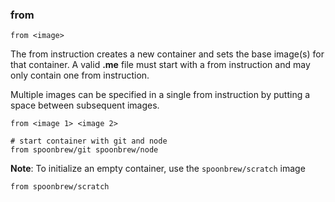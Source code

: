 ### from

```
from <image>
```

The from instruction creates a new container and sets the base image(s) for that container. A valid **.me** file must start with a from instruction and may only contain one from instruction. 

Multiple images can be specified in a single from instruction by putting a space between subsequent images. 

```
from <image 1> <image 2>

# start container with git and node
from spoonbrew/git spoonbrew/node
```

**Note**: To initialize an empty container, use the `spoonbrew/scratch` image

```
from spoonbrew/scratch
```